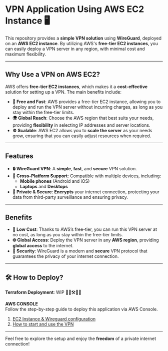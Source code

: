 # VPN Application Using AWS EC2 Instance 🖥️

This repository provides a **simple VPN solution** using **WireGuard**, deployed on an **AWS EC2 instance**. By utilizing AWS's **free-tier EC2 instances**, you can easily deploy a VPN server in any region, with minimal cost and maximum flexibility.

---

## Why Use a VPN on AWS EC2?

AWS offers **free-tier EC2 instances**, which makes it a **cost-effective** solution for setting up a VPN. The main benefits include:

- **🤑 Free and Fast**: AWS provides a free-tier EC2 instance, allowing you to deploy and run the VPN server without incurring charges, as long as you stay within the free-tier limits.
- **🌍 Global Reach**: Choose the AWS region that best suits your needs, providing **flexibility** in selecting IP addresses and server locations.
- **⚙️ Scalable**: AWS EC2 allows you to **scale the server** as your needs grow, ensuring that you can easily adjust resources when required.

---

## Features

- **🔒 WireGuard VPN**: A **simple**, **fast**, and **secure** VPN solution.
- **📱 Cross-Platform Support**: Compatible with multiple devices, including:
  - **Mobile phones** (Android and iOS)
  - **Laptops** and **Desktops**
- **🔐 Private & Secure**: **Encrypts** your internet connection, protecting your data from third-party surveillance and ensuring privacy.

---

## Benefits

- **💸 Low Cost**: Thanks to AWS’s free-tier, you can run this VPN server at no cost, as long as you stay within the free-tier limits.
- **🌐 Global Access**: Deploy the VPN server in any **AWS region**, providing **global access** to the internet.
- **🔑 Security**: WireGuard is a modern and **secure** VPN protocol that guarantees the privacy of your internet connection.

---

## 🛠️ How to Deploy?

**Terraform Deployment**:
WIP 👷‍♂️🛠️👷‍♂️

**AWS CONSOLE**  
Follow the step-by-step guide to deploy this application via AWS Console.

1. [EC2 Instance & Wireguard configuration](EC2.MD)
2. [How to start and use the VPN](HOW_TO_USE.MD)

---

Feel free to explore the setup and enjoy the **freedom** of a private internet connection!
